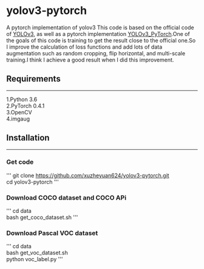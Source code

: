 # yolov3-pytorch
A pytorch implementation of yolov3 
This code is based on the official code of [YOLOv3](https://github.com/pjreddie/darknet), as well as a pytorch implementation 
[YOLOv3_PyTorch](https://github.com/BobLiu20/YOLOv3_PyTorch).One of the goals of this code is training to get the result close
to the official one.So I improve the calculation of loss functions and add lots of data augmentation such as random cropping, 
flip horizontal, and multi-scale training.I think I achieve a good result when I did this improvement.
## Requirements
------------------------------------------------------------------------------------------------------------------------------
1.Python 3.6<br>
2.PyTorch 0.4.1<br>
3.OpenCV<br>
4.imgaug<br>

## Installation
--------------
### Get code
'''
git clone https://github.com/xuzheyuan624/yolov3-pytorch.git<br>
cd yolov3-pytorch
'''
### Download COCO dataset and COCO APi
'''
cd data<br>
bash get_coco_dataset.sh
'''
### Download Pascal VOC dataset
'''
cd data<br>
bash get_voc_dataset.sh<br>
python voc_label.py
'''
